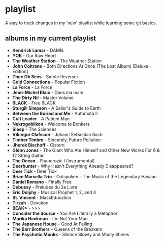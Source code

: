 # playlist

A way to track changes in my 'new' playlist while learning some git basics.

## albums in my current playlist

- **Kendrick Lamar** - DAMN.
- **YOB** - Our Raw Heart
- **The Weather Station** - The Weather Station
- **John Coltrane** - Both Directions At Once (The Lost Album) [Deluxe Edition]
- **Thee Oh Sees** - Smote Reverser
- **Gold Connections** - Popular Fiction
- **La Force** - La Force
- **Jean-Michel Blais** - Dans ma main
- **The Dirty Nil** - Master Volume
- **6LACK** - Free 6LACK
- **Sturgill Simpson** - A Sailor's Guide to Earth
- **Between the Buried and Me** - Automata II
- **Cult Leader** - A Patient Man
- **Nekrogoblikon** - Welcome to Bonkers
- **Sleep** - The Sciences
- **Vikingur Olafsson** - Johann Sebastian Bach
- **Timber Timbre** - Sincerely, Future Pollution
- **Jherek Bischoff** - Cistern
- **Glenn Jones** - The Giant Who Ate Himself and Other New Works For 6 & 12 String Guitar
- **The Ocean** - Phanerozic I (Instrumental)
- **Deerhunter** - Why Hasn't Everything Already Disappeared?
- **Deer Tick** - Deer Tick
- **Brian Marsella Trio** - Outspoken - The Music of the Legendary Hasaan
- **Daniel Romano** - Finally Free
- **Debussy** - Preludes du 2e Livre
- **Eric Dolphy** - Musical Prophet 1, 2, and 3
- **St. Vincent** - MassEducation
- **Tirzah** - Devotion
- **BEAK>** - >>>
- **Consider the Source** - You Are Literally a Metaphor
- **Marika Hackman** - I'm Not Your Man
- **The Japanese House** - Good At Falling
- **The Barr Brothers** - Queens of the Breakers
- **The Psychotic Monks** - Silence Slowly and Madly Shines


